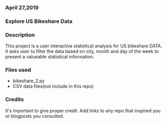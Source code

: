 ### April 27,2019


### Explore US Bikeshare Data


### Description
This project is a user interactive statistical analysis for US bikeshare DATA. It asks user to filter the data based on city, month and day of the week to present a valueable statistical information.

### Files used
* bikeshare_2.py
* CSV data files(not include in this repo)

### Credits
It's important to give proper credit. Add links to any repo that inspired you or blogposts you consulted.

